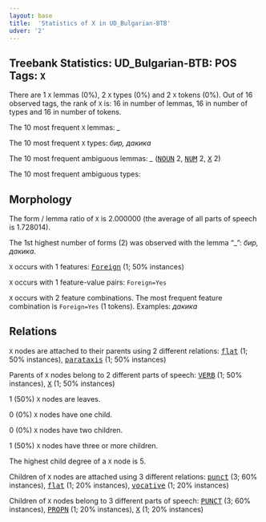 ```yaml
---
layout: base
title:  'Statistics of X in UD_Bulgarian-BTB'
udver: '2'
---
```


## Treebank Statistics: UD_Bulgarian-BTB: POS Tags: `X`

There are 1 `X` lemmas (0%), 2 `X` types (0%) and 2 `X` tokens (0%).
Out of 16 observed tags, the rank of `X` is: 16 in number of lemmas, 16 in number of types and 16 in number of tokens.

The 10 most frequent `X` lemmas: <em>_</em>

The 10 most frequent `X` types:  <em>бир, дакика</em>

The 10 most frequent ambiguous lemmas: <em>_</em> (<tt><a href="bg_btb-pos-NOUN.html">NOUN</a></tt> 2, <tt><a href="bg_btb-pos-NUM.html">NUM</a></tt> 2, <tt><a href="bg_btb-pos-X.html">X</a></tt> 2)

The 10 most frequent ambiguous types:  



## Morphology

The form / lemma ratio of `X` is 2.000000 (the average of all parts of speech is 1.728014).

The 1st highest number of forms (2) was observed with the lemma “_”: <em>бир, дакика</em>.

`X` occurs with 1 features: <tt><a href="bg_btb-feat-Foreign.html">Foreign</a></tt> (1; 50% instances)

`X` occurs with 1 feature-value pairs: `Foreign=Yes`

`X` occurs with 2 feature combinations.
The most frequent feature combination is `Foreign=Yes` (1 tokens).
Examples: <em>дакика</em>


## Relations

`X` nodes are attached to their parents using 2 different relations: <tt><a href="bg_btb-dep-flat.html">flat</a></tt> (1; 50% instances), <tt><a href="bg_btb-dep-parataxis.html">parataxis</a></tt> (1; 50% instances)

Parents of `X` nodes belong to 2 different parts of speech: <tt><a href="bg_btb-pos-VERB.html">VERB</a></tt> (1; 50% instances), <tt><a href="bg_btb-pos-X.html">X</a></tt> (1; 50% instances)

1 (50%) `X` nodes are leaves.

0 (0%) `X` nodes have one child.

0 (0%) `X` nodes have two children.

1 (50%) `X` nodes have three or more children.

The highest child degree of a `X` node is 5.

Children of `X` nodes are attached using 3 different relations: <tt><a href="bg_btb-dep-punct.html">punct</a></tt> (3; 60% instances), <tt><a href="bg_btb-dep-flat.html">flat</a></tt> (1; 20% instances), <tt><a href="bg_btb-dep-vocative.html">vocative</a></tt> (1; 20% instances)

Children of `X` nodes belong to 3 different parts of speech: <tt><a href="bg_btb-pos-PUNCT.html">PUNCT</a></tt> (3; 60% instances), <tt><a href="bg_btb-pos-PROPN.html">PROPN</a></tt> (1; 20% instances), <tt><a href="bg_btb-pos-X.html">X</a></tt> (1; 20% instances)

